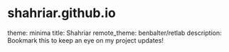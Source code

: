 # shahriar.github.io
theme: minima
title: Shahriar
remote_theme: benbalter/retlab
description: Bookmark this to keep an eye on my project updates!
